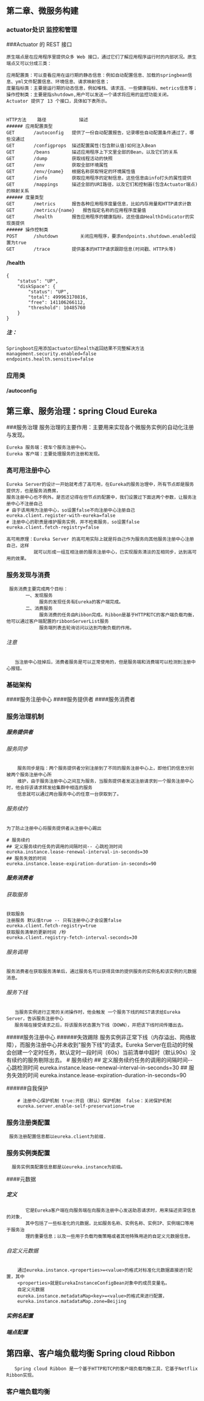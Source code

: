 ## 第二章、微服务构建
### actuator处识 监控和管理

###Actuator 的 REST 接口

    原生端点是在应用程序里提供众多 Web 接口，通过它们了解应用程序运行时的内部状况。原生端点又可以分成三类：
    
    应用配置类：可以查看应用在运行期的静态信息：例如自动配置信息、加载的springbean信息、yml文件配置信息、环境信息、请求映射信息；
    度量指标类：主要是运行期的动态信息，例如堆栈、请求连、一些健康指标、metrics信息等；
    操作控制类：主要是指shutdown,用户可以发送一个请求将应用的监控功能关闭。
    Actuator 提供了 13 个接口，具体如下表所示。
    
######

    HTTP方法	  路径	        描述
    ###### 应用配置类型
    GET	      /autoconfig	提供了一份自动配置报告，记录哪些自动配置条件通过了，哪些没通过
    GET	      /configprops	描述配置属性(包含默认值)如何注入Bean
    GET	      /beans	    描述应用程序上下文里全部的Bean，以及它们的关系
    GET	      /dump	        获取线程活动的快照
    GET	      /env	        获取全部环境属性
    GET	      /env/{name}	根据名称获取特定的环境属性值
    GET	      /info	        获取应用程序的定制信息，这些信息由info打头的属性提供
    GET	      /mappings	    描述全部的URI路径，以及它们和控制器(包含Actuator端点)的映射关系
    ###### 度量类型
    GET	      /metrics	    报告各种应用程序度量信息，比如内存用量和HTTP请求计数
    GET	      /metrics/{name}	报告指定名称的应用程序度量值
    GET	      /health	    报告应用程序的健康指标，这些值由HealthIndicator的实现类提供
    ###### 操作控制类                                                                                                                                                                                                                                 
    POST	  /shutdown	       关闭应用程序，要求endpoints.shutdown.enabled设置为true
    GET	      /trace	    提供基本的HTTP请求跟踪信息(时间戳、HTTP头等)


#### /health
    {
        "status": "UP",
        "diskSpace": {
            "status": "UP",
            "total": 499963170816,
            "free": 141106266112,
            "threshold": 10485760
        }
    }


##### 注：
    Springboot应用添加actuator后health返回结果不完整解决方法
    management.security.enabled=false
    endpoints.health.sensitive=false
    

### 应用类
#### /autoconfig

 
 
 
 
 
## 第三章、服务治理：spring Cloud Eureka
###服务治理
    服务治理的主要作用：主要用来实现各个微服务实例的自动化注册与发现。

    Eureka 服务端：夜车个服务注册中心。
    Eureka 客户端：主要处理服务的注册和发现。
    
### 高可用注册中心
    Eureka Server的设计一开始就考虑了高可用，在Eureka的服务治理中，所有节点即是服务提供方，也是服务消费房，
    服务注册中心也不例外。是否还记得在但节点的配置中，我们设置过下面这两个参数，让服务注册中心不注册自己
    # 由于该用用为注册中心，so设置false不向注册中心注册自己
    eureka.client.register-with-eureka=false
    # 注册中心的职责是维护服务实例，并不检索服务，so设置false
    eureka.client.fetch-registry=false
    
    高可用原理：Eureka Server 的高可用实际上就是将自己作为服务向其他服务注册中心注册自己，这样
              就可以形成一组互相注册的服务注册中心，已实现服务清淡的互相同步，达到高可用的效果。
               
        
### 服务发现与消费
     服务消费主要完成两个目标：
           一、发现服务
                服务的发现任务有Eureka的客户端完成。
           二、消费服务
                服务消费的任务由Ribbon完成。Ribbon是基于HTTP和TC的客户端负载均衡，他可以通过客户端配置的ribbonServerList服务
                服务端列表去轮询访问以达到均衡负载的作用。
          


###### 注意
       当注册中心挂掉后，消费者服务是可以正常使用的，但是服务端和消费端可以检测到注册中心报错。
       
### 基础架构 
####服务注册中心
####服务提供者
####服务消费者


### 服务治理机制 
##### 服务提供者
###### 服务同步
        服务同步是指：两个服务提供者分别注册到了不同的服务注册中心上，即他们的信息分别被两个服务注册中心所
        维护，由于服务注册中心之间互为服务，当服务提供者发送注册请求到一个服务注册中心时，他会将该请求转发给集群中相连的服务
        信息就可以通过两台服务中心的任意一台获取到了。
        
###### 服务续约
    为了防止注册中心将服务提供者从注册中心踢出

    # 服务续约
    ## 定义服务续约任务的调用的间隔时间-- 心跳检测时间
    eureka.instance.lease-renewal-interval-in-seconds=30
    ## 服务失效的时间
    eureka.instance.lease-expiration-duration-in-seconds=90      
        
##### 服务消费者
###### 获取服务   
    获取服务
    注册服务 默认值true -- 只有注册中心才会设置false
    eureka.client.fetch-registry=true
    获取服务清单的更新时间 /秒
    eureka.client.registry-fetch-interval-seconds=30
           
###### 服务调用
    服务消费者在获取服务清单后，通过服务名可以获得具体的提供服务的实例名和该实例的元数据消息。
    
###### 服务下线
       当服务实例进行正常的关闭操作时，他会触发 一个服务下线的REST请求给Eureka Server，告诉服务注册中心
       服务端在接受请求之后，将该服务状态置为下线（DOWN），并把该下线时间传播出去。
       
#####服务注册中心
######失效踢除
       服务实例非正常下线（内存溢出、网络故障），而服务注册中心并未收到"服务下线"的请求。Eureka Server在启动的时候
       会创建一个定时任务，默认定时一段时间（60s）当前清单中超时（默认90s）没有续约的服务剔除出去。
        # 服务续约
        ## 定义服务续约任务的调用的间隔时间-- 心跳检测时间
        eureka.instance.lease-renewal-interval-in-seconds=30
        ## 服务失效的时间
        eureka.instance.lease-expiration-duration-in-seconds=90    
    
######自我保护
        
        # 注册中心保护机制 true:开启（默认）保护机制  false：关闭保护机制
        eureka.server.enable-self-preservation=true
                
        
        
 ### 服务注册类配置
     服务注册配置信息都以eureka.client为前缀.
     
 ###  服务实例类配置
      服务实例类配置信息都是以eureka.instance为前缀。
      
 ####元数据
 ##### 定义
           它是Eureka客户端在向服务端在向服务注册中心发送助恶请求时，用来描述资深信息的对象，
           其中包括了一些标准化的元数据，比如服务名称、实例名称、实例IP、实例端口等用于服务治
           理的重要信息；以及一些用于负载均衡策略或者其他特殊用途的自定义元数据信息。
           
  ###### 自定义元数据
        通过eureka.instance.<properties>=<value>的格式对标准化元数据直接进行配置，其中
        <properties>就是EurekaInstanceConfigBean对象中的成员变量名。
        自定义元数据
        eureka.instance.metadataMap<key>=<value>的格式来进行配置，
        eureka.instance.matadataMap.zone=Beijing
      
      
 ##### 实例名配置
 
  ##### 端点配置
 
 
 
 
 
## 第四章、客户端负载均衡 Spring cloud Ribbon
       Spring cloud Ribbon 是一个基于HTTP和TCP的客户端负载均衡工具，它基于Netflix Ribbon实现。
       
### 客户端负载均衡
              
       
       
           
        
        
        
        
        
        
        
        
        
        
        
        
        
        
        
        
        
        
        
        
        
        
        
        
        
        
        
        
        






         
